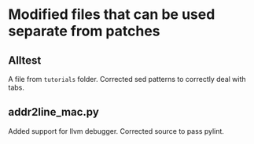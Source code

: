 # Modified files that can be used separate from patches

## Alltest

A file from `tutorials` folder. Corrected sed patterns to correctly deal
with tabs.

## addr2line_mac.py

Added support for llvm debugger. Corrected source to pass pylint.
